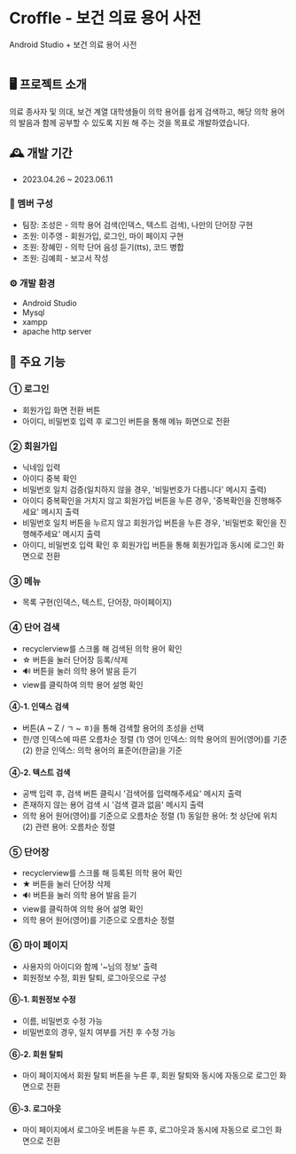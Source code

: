 # Croffle - 보건 의료 용어 사전
Android Studio + 보건 의료 용어 사전
<br>
<br>

## 🖥 프로젝트 소개
의료 종사자 및 의대, 보건 계열 대학생들이 의학 용어를 쉽게 검색하고, 해당 의학 용어의 발음과 함께 공부할 수 있도록 지원 해 주는 것을 목표로 개발하였습니다.


## 🕰 개발 기간
- 2023.04.26 ~ 2023.06.11


### 👤 멤버 구성 
- 팀장: 조성은 - 의학 용어 검색(인덱스, 텍스트 검색), 나만의 단어장 구현
- 조원: 이주영 - 회원가입, 로그인, 마이 페이지 구현
- 조원: 장혜민 - 의학 단어 음성 듣기(tts), 코드 병합
- 조원: 김예희 - 보고서 작성


### ⚙ 개발 환경
- Android Studio
- Mysql
- xampp
- apache http server


## 📌 주요 기능
### ① 로그인
- 회원가입 화면 전환 버튼
- 아이디, 비밀번호 입력 후 로그인 버튼을 통해 메뉴 화면으로 전환

  
### ② 회원가입
- 닉네임 입력
- 아이디 중복 확인
- 비밀번호 일치 검증(일치하지 않을 경우, '비밀번호가 다릅니다' 메시지 출력)
- 아이디 중복확인을 거치지 않고 회원가입 버튼을 누른 경우, '중복확인을 진행해주세요' 메시지 출력
- 비밀번호 일치 버튼을 누르지 않고 회원가입 버튼을 누른 경우, '비밀번호 확인을 진행해주세요' 메시지 출력
- 아이디, 비밀번호 입력 확인 후 회원가입 버튼을 통해 회원가입과 동시에 로그인 화면으로 전환

  
### ③ 메뉴
- 목록 구현(인덱스, 텍스트, 단어장, 마이페이지)


### ④ 단어 검색
- recyclerview를 스크롤 해 검색된 의학 용어 확인
- ☆ 버튼을 눌러 단어장 등록/삭제
- 🔊 버튼을 눌러 의학 용어 발음 듣기
- view를 클릭하여 의학 용어 설명 확인
  
#### ④-1. 인덱스 검색
- 버튼(A ~ Z / ㄱ ~ ㅎ)을 통해 검색할 용어의 초성을 선택
- 한/영 인덱스에 따른 오름차순 정렬
  (1) 영어 인덱스: 의학 용어의 원어(영어)를 기준
  (2) 한글 인덱스: 의학 용어의 표준어(한글)을 기준

  
#### ④-2. 텍스트 검색
- 공백 입력 후, 검색 버튼 클릭시 '검색어를 입력해주세요' 메시지 출력
- 존재하지 않는 용어 검색 시 '검색 결과 없음' 메시지 출력
- 의학 용어 원어(영어)를 기준으로 오름차순 정렬
  (1) 동일한 용어: 첫 상단에 위치
  (2) 관련 용어: 오름차순 정렬
  

### ⑤ 단어장
- recyclerview를 스크롤 해 등록된 의학 용어 확인
- ★ 버튼을 눌러 단어장 삭제
- 🔊 버튼을 눌러 의학 용어 발음 듣기
- view를 클릭하여 의학 용어 설명 확인
- 의학 용어 원어(영어)를 기준으로 오름차순 정렬


### ⑥ 마이 페이지
- 사용자의 아이디와 함께 '~님의 정보' 출력
- 회원정보 수정, 회원 탈퇴, 로그아웃으로 구성


#### ⑥-1. 회원정보 수정
- 이름, 비밀번호 수정 가능
- 비밀번호의 경우, 일치 여부를 거친 후 수정 가능


#### ⑥-2. 회원 탈퇴
- 마이 페이지에서 회원 탈퇴 버튼을 누른 후, 회원 탈퇴와 동시에 자동으로 로그인 화면으로 전환


#### ⑥-3. 로그아웃
- 마이 페이지에서 로그아웃 버튼을 누른 후, 로그아웃과 동시에 자동으로 로그인 화면으로 전환
